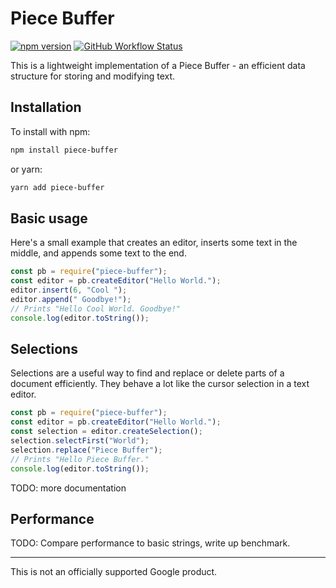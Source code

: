 # Piece Buffer

[![npm version](https://badge.fury.io/js/piece-buffer.svg)](https://badge.fury.io/js/piece-buffer) [![GitHub Workflow Status](https://img.shields.io/github/workflow/status/brianduff/piece-buffer/piece-buffer)](https://github.com/brianduff/piece-buffer/actions)

This is a lightweight implementation of a Piece Buffer - an efficient data structure for storing and modifying text.

## Installation

To install with npm:

```bash
npm install piece-buffer
```

or yarn:

```bash
yarn add piece-buffer
```

## Basic usage

Here's a small example that creates an editor, inserts some text in the middle, and appends some text to the end.

```js
const pb = require("piece-buffer");
const editor = pb.createEditor("Hello World.");
editor.insert(6, "Cool ");
editor.append(" Goodbye!");
// Prints "Hello Cool World. Goodbye!"
console.log(editor.toString());
```

## Selections

Selections are a useful way to find and replace or delete parts of a document efficiently. They behave a lot like the cursor selection in a text editor.

```js
const pb = require("piece-buffer");
const editor = pb.createEditor("Hello World.");
const selection = editor.createSelection();
selection.selectFirst("World");
selection.replace("Piece Buffer");
// Prints "Hello Piece Buffer."
console.log(editor.toString());
```

TODO: more documentation

## Performance

TODO: Compare performance to basic strings, write up benchmark.


---
This is not an officially supported Google product.

